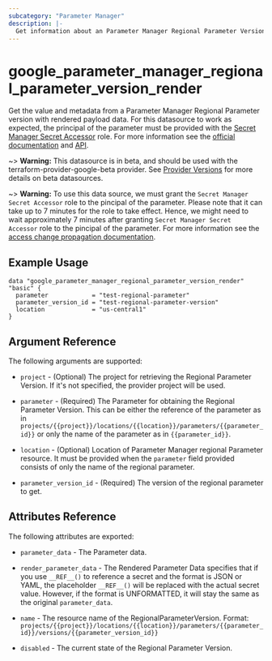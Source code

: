 ```yaml
---
subcategory: "Parameter Manager"
description: |-
  Get information about an Parameter Manager Regional Parameter Version with Rendered Payload Data.
---
```


# google_parameter_manager_regional_parameter_version_render

Get the value and metadata from a Parameter Manager Regional Parameter version with rendered payload data. For this datasource to work as expected, the principal of the parameter must be provided with the [Secret Manager Secret Accessor](https://cloud.google.com/secret-manager/docs/access-control#secretmanager.secretAccessor) role. For more information see the [official documentation](https://cloud.google.com/secret-manager/parameter-manager/docs/overview)  and [API](https://cloud.google.com/secret-manager/parameter-manager/docs/reference/rest/v1/projects.locations.parameters.versions/render).

~> **Warning:** This datasource is in beta, and should be used with the terraform-provider-google-beta provider.
See [Provider Versions](https://terraform.io/docs/providers/google/guides/provider_versions.html) for more details on beta datasources.

~> **Warning:** To use this data source, we must grant the `Secret Manager Secret Accessor` role to the pincipal of the parameter. Please note that it can take up to 7 minutes for the role to take effect. Hence, we might need to wait approximately 7 minutes after granting  `Secret Manager Secret Accessor` role to the pincipal of the parameter. For more information see the [access change propagation documentation](https://cloud.google.com/iam/docs/access-change-propagation).

## Example Usage

```hcl
data "google_parameter_manager_regional_parameter_version_render" "basic" {
  parameter            = "test-regional-parameter"
  parameter_version_id = "test-regional-parameter-version"
  location             = "us-central1"
}
```

## Argument Reference

The following arguments are supported:

* `project` - (Optional) The project for retrieving the Regional Parameter Version. If it's not
    specified, the provider project will be used.

* `parameter` - (Required) The Parameter for obtaining the Regional Parameter Version.
    This can be either the reference of the parameter as in `projects/{{project}}/locations/{{location}}/parameters/{{parameter_id}}` or only the name of the parameter as in `{{parameter_id}}`.

* `location` - (Optional) Location of Parameter Manager regional Parameter resource.
    It must be provided when the `parameter` field provided consists of only the name of the regional parameter.

* `parameter_version_id` - (Required) The version of the regional parameter to get.

## Attributes Reference

The following attributes are exported:

* `parameter_data` - The Parameter data.

* `render_parameter_data` - The Rendered Parameter Data specifies that if you use `__REF__()` to reference a secret and the format is JSON or YAML, the placeholder `__REF__()` will be replaced with the actual secret value. However, if the format is UNFORMATTED, it will stay the same as the original `parameter_data`.

* `name` - The resource name of the RegionalParameterVersion. Format:
  `projects/{{project}}/locations/{{location}}/parameters/{{parameter_id}}/versions/{{parameter_version_id}}`

* `disabled` -  The current state of the Regional Parameter Version. 
